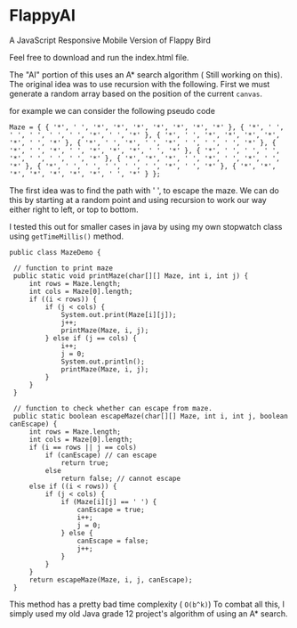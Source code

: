 # FlappyAI
A JavaScript Responsive Mobile Version of Flappy Bird

Feel free to download and run the index.html file. 

The "AI" portion of this uses an A* search algorithm ( Still working on this). The original idea was to use recursion with the following. First we must
generate a random array based on the position of the current `canvas`.

for example  we can consider the following pseudo code

`Maze = { { '*', ' ', '*', '*', '*', '*', '*', '*', '*' },
               { '*', ' ', ' ', ' ', ' ', ' ', '*', ' ', '*' }, { '*', ' ', '*', '*', '*', '*', '*', ' ', '*' },
               { '*', ' ', '*', ' ', '*', ' ', ' ', ' ', '*' }, { '*', ' ', '*', ' ', '*', '*', '*', ' ', '*' },
               { '*', ' ', ' ', ' ', '*', ' ', ' ', ' ', '*' }, { '*', '*', '*', ' ', '*', ' ', '*', ' ', '*' },
               { '*', ' ', ' ', ' ', ' ', ' ', '*', ' ', '*' }, { '*', '*', '*', '*', '*', '*', '*', ' ', '*' } };`
               
The first idea was to find the path with ' ', to escape the maze. We can do this by starting at a random point and using recursion to 
work our way either right to left, or top to bottom.
 
I tested this out for smaller cases in java by using my own stopwatch class using `getTimeMillis()` method. 

    public class MazeDemo {

     // function to print maze
     public static void printMaze(char[][] Maze, int i, int j) {
         int rows = Maze.length;
         int cols = Maze[0].length;
         if ((i < rows)) {
             if (j < cols) {
                 System.out.print(Maze[i][j]);
                 j++;
                 printMaze(Maze, i, j);
             } else if (j == cols) {
                 i++;
                 j = 0;
                 System.out.println();
                 printMaze(Maze, i, j);
             }
         }
     }

     // function to check whether can escape from maze.
     public static boolean escapeMaze(char[][] Maze, int i, int j, boolean canEscape) {
         int rows = Maze.length;
         int cols = Maze[0].length;
         if (i == rows || j == cols)
             if (canEscape) // can escape
                 return true;
             else
                 return false; // cannot escape
         else if ((i < rows)) {
             if (j < cols) {
                 if (Maze[i][j] == ' ') {
                     canEscape = true;
                     i++;
                     j = 0;
                 } else {
                     canEscape = false;
                     j++;
                 }
             }
         }
         return escapeMaze(Maze, i, j, canEscape);
     }

This method has a pretty bad time complexity ( `O(b^k)`)
To combat all this, I simply used my old Java grade 12 project's algorithm of using an A* search.
